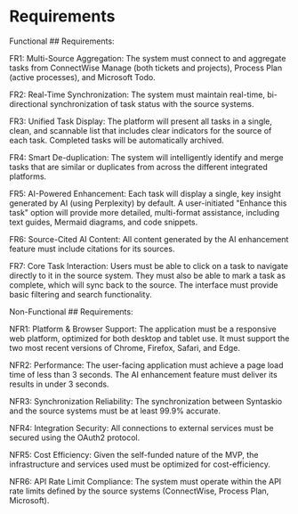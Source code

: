 # Requirements
Functional ## Requirements:

FR1: Multi-Source Aggregation: The system must connect to and aggregate tasks from ConnectWise Manage (both tickets and projects), Process Plan (active processes), and Microsoft Todo.

FR2: Real-Time Synchronization: The system must maintain real-time, bi-directional synchronization of task status with the source systems.

FR3: Unified Task Display: The platform will present all tasks in a single, clean, and scannable list that includes clear indicators for the source of each task. Completed tasks will be automatically archived.

FR4: Smart De-duplication: The system will intelligently identify and merge tasks that are similar or duplicates from across the different integrated platforms.

FR5: AI-Powered Enhancement: Each task will display a single, key insight generated by AI (using Perplexity) by default. A user-initiated "Enhance this task" option will provide more detailed, multi-format assistance, including text guides, Mermaid diagrams, and code snippets.

FR6: Source-Cited AI Content: All content generated by the AI enhancement feature must include citations for its sources.

FR7: Core Task Interaction: Users must be able to click on a task to navigate directly to it in the source system. They must also be able to mark a task as complete, which will sync back to the source. The interface must provide basic filtering and search functionality.

Non-Functional ## Requirements:

NFR1: Platform & Browser Support: The application must be a responsive web platform, optimized for both desktop and tablet use. It must support the two most recent versions of Chrome, Firefox, Safari, and Edge.

NFR2: Performance: The user-facing application must achieve a page load time of less than 3 seconds. The AI enhancement feature must deliver its results in under 3 seconds.

NFR3: Synchronization Reliability: The synchronization between Syntaskio and the source systems must be at least 99.9% accurate.

NFR4: Integration Security: All connections to external services must be secured using the OAuth2 protocol.

NFR5: Cost Efficiency: Given the self-funded nature of the MVP, the infrastructure and services used must be optimized for cost-efficiency.

NFR6: API Rate Limit Compliance: The system must operate within the API rate limits defined by the source systems (ConnectWise, Process Plan, Microsoft).
